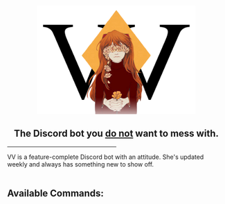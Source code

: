 <center>
    <img src="./assets/image/VV Logo.png" height=250px />
    <h2>The Discord bot you <u>do not</u> want to mess with.</h2>
</center>
<hr width=50% />
VV is a feature-complete Discord bot with an attitude. She's updated weekly and always has something new to show off.
<br />
<br />

## Available Commands:
